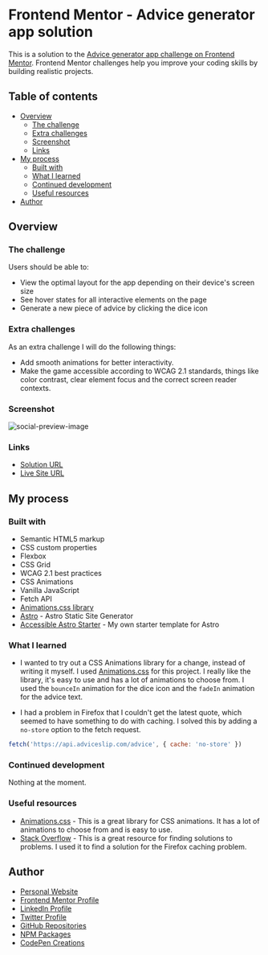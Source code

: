 # Frontend Mentor - Advice generator app solution

This is a solution to the [Advice generator app challenge on Frontend Mentor](https://www.frontendmentor.io/challenges/advice-generator-app-QdUG-13db). Frontend Mentor challenges help you improve your coding skills by building realistic projects.

## Table of contents

- [Overview](#overview)
  - [The challenge](#the-challenge)
  - [Extra challenges](#extra-challenges)
  - [Screenshot](#screenshot)
  - [Links](#links)
- [My process](#my-process)
  - [Built with](#built-with)
  - [What I learned](#what-i-learned)
  - [Continued development](#continued-development)
  - [Useful resources](#useful-resources)
- [Author](#author)

## Overview

### The challenge

Users should be able to:

- View the optimal layout for the app depending on their device's screen size
- See hover states for all interactive elements on the page
- Generate a new piece of advice by clicking the dice icon

### Extra challenges

As an extra challenge I will do the following things:

- Add smooth animations for better interactivity.
- Make the game accessible according to WCAG 2.1 standards, things like color contrast, clear element focus and the correct screen reader contexts.

### Screenshot

![social-preview-image](https://user-images.githubusercontent.com/3909046/188659932-70509658-5214-410e-a5b1-dec7c02d6778.png)

### Links

- [Solution URL](https://www.frontendmentor.io/solutions/astro-wcag-accessibility-css-animations-and-vanilla-javascript-yYt6kptml_)
- [Live Site URL](https://markteekman.github.io/advice-generator-app/)

## My process

### Built with

- Semantic HTML5 markup
- CSS custom properties
- Flexbox
- CSS Grid
- WCAG 2.1 best practices
- CSS Animations
- Vanilla JavaScript
- Fetch API
- [Animations.css library](https://animate.style/)
- [Astro](https://astro.build) - Astro Static Site Generator
- [Accessible Astro Starter](https://github.com/markteekman/accessible-astro-starter) - My own starter template for Astro

### What I learned

- I wanted to try out a CSS Animations library for a change, instead of writing it myself. I used [Animations.css](https://animate.style/) for this project. I really like the library, it's easy to use and has a lot of animations to choose from. I used the `bounceIn` animation for the dice icon and the `fadeIn` animation for the advice text.

- I had a problem in Firefox that I couldn't get the latest quote, which seemed to have something to do with caching. I solved this by adding a `no-store` option to the fetch request.

```js
fetch('https://api.adviceslip.com/advice', { cache: 'no-store' })
```

### Continued development

Nothing at the moment.

### Useful resources

- [Animations.css](https://animate.style/) - This is a great library for CSS animations. It has a lot of animations to choose from and is easy to use.
- [Stack Overflow](https://stackoverflow.com/questions/29246444/fetch-how-do-you-make-a-non-cached-request) - This is a great resource for finding solutions to problems. I used it to find a solution for the Firefox caching problem.

## Author

- [Personal Website](https://www.markteekman.nl)
- [Frontend Mentor Profile](https://www.frontendmentor.io/profile/markteekman)
- [LinkedIn Profile](https://nl.linkedin.com/in/markteekman)
- [Twitter Profile](https://twitter.com/MarkTeekman)
- [GitHub Repositories](https://github.com/markteekman)
- [NPM Packages](https://www.npmjs.com/~markteekman)
- [CodePen Creations](https://codepen.io/markteekman)
